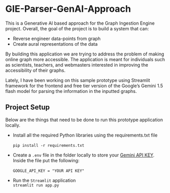 # GIE-Parser-GenAI-Approach

This is a Generative AI based approach for the Graph Ingestion Engine project. Overall, the goal of the project is to build a system that can:

- Reverse engineer data-points from graph
- Create aural representations of the data

By building this application we are trying to address the problem of making online graph more accessible. The application is meant for individuals such as scientists, teachers, and webmasters interested in improving the accessibility of their graphs. 

Lately, I have been working on this sample prototype using Streamlit framework for the frontend and free tier version of the Google’s Gemini 1.5 flash model for parsing the information in the inputted graphs. 

## Project Setup 

Below are the things that need to be done to run this prototype application locally. 

- Install all the required Python libraries using the requirements.txt file <br /> <br />
  `pip install -r requirements.txt`

- Create a `.env` file in the folder locally to store your [Gemini API KEY](https://ai.google.dev/gemini-api/docs/api-key). Inside the file put the following: <br /> <br />
`GOOGLE_API_KEY = "YOUR API KEY"`

- Run the `Streamlit` application <br />
`streamlit run app.py`


